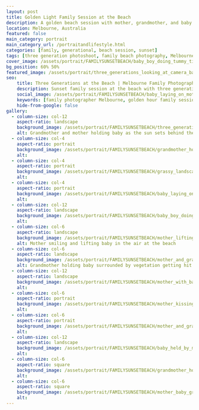 ```yaml
---
layout: post
title: Golden Light Family Session at the Beach
description: A golden beach session with mother, grandmother, and baby boy — photographed at sunset with a focus on connection, softness, and honest moments between family generations.
location: Melbourne, Australia
featured: false
main_category: portrait
main_category_url: /portraitandlifestyle.html
categories: [family, generational, beach session, sunset]
tags: [three generation photoshoot, family beach photography, Melbourne family photographer, baby and grandmother shoot, sunset family session]
cover_image: /assets/portrait/FAMILYSUNSETBEACH/baby_boy_doing_tummy_time_at_grassy_location.jpg
bg_position: 60% 50%
featured_image: /assets/portrait/three_generations_looking_at_camera_backlit_by_sunset.jpg
seo:
    title: Three Generations at the Beach | Melbourne Family Photographer
    description: Sunset family session at the beach with three generations — mother, grandmother, and baby. Captured in soft, natural light with a focus on real connection and storytelling.
    social_image: /assets/portrait/FAMILYSUNSETBEACH/baby_laying_on_mother_chest_at_backlit_by_sunset.jpg
    keywords: [family photographer Melbourne, golden hour family session, baby and dog photoshoot, natural family photography, Sof Kapa Photography]
    hide-from-google: false
gallery:
  - column-size: col-12
    aspect-ratio: landscape
    background_image: /assets/portrait/FAMILYSUNSETBEACH/three_generations_looking_at_camera_backlit_by_sunset.jpg
    alt: Grandmother and mother holding baby as the sun sets behind them
  - column-size: col-4
    aspect-ratio: portrait
    background_image: /assets/portrait/FAMILYSUNSETBEACH/grandmother_holding_baby_sitting_down.jpg
    alt:  
  - column-size: col-4
    aspect-ratio: portrait
    background_image: /assets/portrait/FAMILYSUNSETBEACH/grassy_landscape_with_houses.jpg
    alt: 
  - column-size: col-4
    aspect-ratio: portrait
    background_image: /assets/portrait/FAMILYSUNSETBEACH/baby_laying_on_mother_chest_at_backlit_by_sunset.jpg
    alt:
  - column-size: col-12
    aspect-ratio: landscape
    background_image: /assets/portrait/FAMILYSUNSETBEACH/baby_boy_doing_tummy_time_at_grassy_location.jpg
    alt: 
  - column-size: col-6
    aspect-ratio: landscape
    background_image: /assets/portrait/FAMILYSUNSETBEACH/mother_lifting_baby_at_beach_during_sunset.jpg
    alt: Mother smiling and lifting baby in the air at the beach
  - column-size: col-6
    aspect-ratio: landscape
    background_image: /assets/portrait/FAMILYSUNSETBEACH/mother_and_grandma_sitting_on_grass_holding_baby.jpg
    alt: Grandmother holding baby surrounded by vegetation getting hit by the sunset's golden rays
  - column-size: col-12
    aspect-ratio: landscape
    background_image: /assets/portrait/FAMILYSUNSETBEACH/mother_with_baby_at_beach_blue_hour.jpg
    alt: 
  - column-size: col-6
    aspect-ratio: portrait
    background_image: /assets/portrait/FAMILYSUNSETBEACH/mother_kissing_baby.jpg
    alt: 
  - column-size: col-6
    aspect-ratio: portrait
    background_image: /assets/portrait/FAMILYSUNSETBEACH/mother_and_grandma_holding_baby_while_sitting.jpg
    alt: 
  - column-size: col-12
    aspect-ratio: landscape
    background_image: /assets/portrait/FAMILYSUNSETBEACH/baby_held_by_mother_and_grandma_at_sunset.jpg
    alt: 
  - column-size: col-6
    aspect-ratio: square
    background_image: /assets/portrait/FAMILYSUNSETBEACH/grandmother_holding_baby_in_park.jpg
    alt: 
  - column-size: col-6
    aspect-ratio: square
    background_image: /assets/portrait/FAMILYSUNSETBEACH/mother_baby_grandma_by_ocean.jpg
    alt: 
---
```



